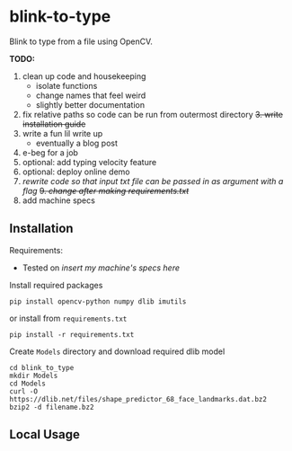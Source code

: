 # blink-to-type
Blink to type from a file using OpenCV.

**TODO:**
1. clean up code and housekeeping
	- isolate functions
	- change names that feel weird
	- slightly better documentation
2. fix relative paths so code can be run from outermost directory
~~3. write installation guide~~
4. write a fun lil write up
	- eventually a blog post
5. e-beg for a job
6. optional: add typing velocity feature
7. optional: deploy online demo
8. *rewrite code so that input txt file can be passed in as argument with a flag*
~~9. *change after making requirements.txt*~~
10. add machine specs

## Installation
Requirements:
- Tested on *insert my machine's specs here*

Install required packages
```
pip install opencv-python numpy dlib imutils
```
or install from `requirements.txt`
```
pip install -r requirements.txt
```
Create `Models` directory and download required dlib model
```
cd blink_to_type
mkdir Models
cd Models
curl -O https://dlib.net/files/shape_predictor_68_face_landmarks.dat.bz2
bzip2 -d filename.bz2
```

## Local Usage
